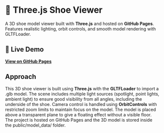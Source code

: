 # 🥿 Three.js Shoe Viewer

A 3D shoe model viewer built with **Three.js** and hosted on **GitHub Pages**.  
Features realistic lighting, orbit controls, and smooth model rendering with GLTFLoader.

## 🚀 Live Demo
[**View on GitHub Pages**](https://avirup-ghosal.github.io/3D_Model/)
## Approach
This 3D shoe viewer is built using **Three.js** with the **GLTFLoader** to import a .glb model. The scene includes multiple light sources (spotlight, point lights, ambient light) to ensure good visibility from all angles, including the underside of the shoe.
Camera control is handled using **OrbitControls** with restricted zoom limits to maintain focus on the model.
The model is placed above a transparent plane to give a floating effect without a visible floor.
The project is hosted on GitHub Pages and the 3D model is stored inside the public/model_data/ folder.
